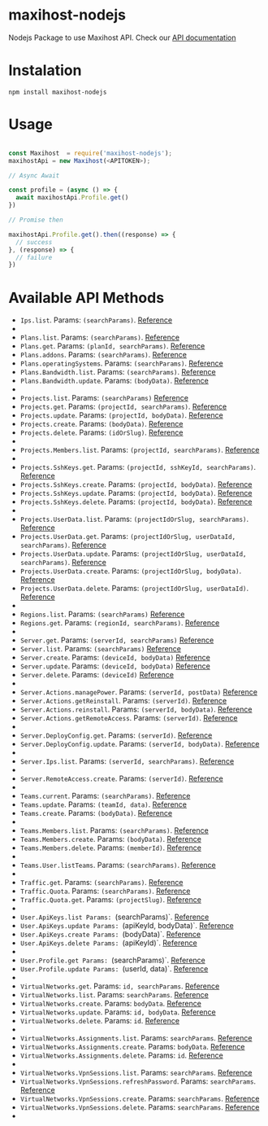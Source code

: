 # maxihost-nodejs

Nodejs Package to use Maxihost API. Check our [API documentation](https://developers.maxihost.com/v2.0/reference)

# Instalation

`npm install maxihost-nodejs`

# Usage

```javascript

const Maxihost  = require('maxihost-nodejs');
maxihostApi = new Maxihost(<APITOKEN>);

// Async Await

const profile = (async () => {
  await maxihostApi.Profile.get()
})

// Promise then

maxihostApi.Profile.get().then((response) => {
  // success
}, (response) => {
  // failure
})

```

# Available API Methods

- `Ips.list`. Params: `(searchParams)`. [Reference](https://docs.maxihost.com/reference/get-ips)
- 
- `Plans.list`. Params: `(searchParams)`. [Reference](https://docs.maxihost.com/reference/get-plans)
- `Plans.get`. Params: `(planId, searchParams)`. [Reference](https://docs.maxihost.com/reference/get-plan)
- `Plans.addons`. Params: `(searchParams)`. [Reference]()
- `Plans.operatingSystems`. Params: `(searchParams)`. [Reference](https://docs.maxihost.com/reference/get-plans-operating-system^)
- `Plans.Bandwidth.list`. Params: `(searchParams)`. [Reference](https://docs.maxihost.com/reference/get-plans-bandwidth)
- `Plans.Bandwidth.update`. Params: `(bodyData)`. [Reference](https://docs.maxihost.com/reference/update-plans-bandwidth)
- 
- `Projects.list`. Params: `(searchParams)` [Reference](https://docs.maxihost.com/reference/get-projects)
- `Projects.get`. Params: `(projectId, searchParams)`. [Reference](https://docs.maxihost.com/reference/get-project)
- `Projects.update`. Params: `(projectId, bodyData)`. [Reference](https://docs.maxihost.com/reference/update-project)
- `Projects.create`. Params: `(bodyData)`. [Reference](https://docs.maxihost.com/reference/create-project)
- `Projects.delete`. Params: `(idOrSlug)`. [Reference](https://docs.maxihost.com/reference/delete-project)
- 
- `Projects.Members.list`. Params: `(projectId, searchParams)`. [Reference](https://docs.maxihost.com/reference/get-team-members)
- 
- `Projects.SshKeys.get`. Params: `(projectId, sshKeyId, searchParams)`. [Reference](https://docs.maxihost.com/reference/get-project-ssh-key)
- `Projects.SshKeys.create`. Params: `(projectId, bodyData)`. [Reference](https://docs.maxihost.com/reference/post-project-ssh-key)
- `Projects.SshKeys.update`. Params: `(projectId, bodyData)`. [Reference](https://docs.maxihost.com/reference/put-project-ssh-key)
- `Projects.SshKeys.delete`. Params: `(projectId, bodyData)`. [Reference](https://docs.maxihost.com/reference/delete-project-ssh-key)
- 
- `Projects.UserData.list`. Params: `(projectIdOrSlug, searchParams)`. [Reference](https://docs.maxihost.com/reference/get-project-users-data)
- `Projects.UserData.get`. Params: `(projectIdOrSlug, userDataId, searchParams)`. [Reference]()
- `Projects.UserData.update`. Params: `(projectIdOrSlug, userDataId, searchParams)`. [Reference]()
- `Projects.UserData.create`. Params: `(projectIdOrSlug, bodyData)`. [Reference]()
- `Projects.UserData.delete`. Params: `(projectIdOrSlug, userDataId)`. [Reference]()
- 
- `Regions.list`. Params: `(searchParams)` [Reference]()
- `Regions.get`. Params: `(regionId, searchParams)`. [Reference]()
- 
- `Server.get`. Params: `(serverId, searchParams)` [Reference]()
- `Server.list`. Params: `(searchParams)` [Reference]()
- `Server.create`. Params: `(deviceId, bodyData)` [Reference]()
- `Server.update`. Params: `(deviceId, bodyData)` [Reference]()
- `Server.delete`. Params: `(deviceId)` [Reference]()
- 
- `Server.Actions.managePower`. Params: `(serverId, postData)` [Reference]()
- `Server.Actions.getReinstall`. Params: `(serverId)`. [Reference]()
- `Server.Actions.reinstall`. Params: `(serverId, bodyData)`. [Reference]()
- `Server.Actions.getRemoteAccess`. Params: `(serverId)`. [Reference]()
- 
- `Server.DeployConfig.get`. Params: `(serverId)`. [Reference]()
- `Server.DeployConfig.update`. Params: `(serverId, bodyData)`. [Reference]()
- 
- `Server.Ips.list`. Params: `(serverId, searchParams)`. [Reference]()
- 
- `Server.RemoteAccess.create`. Params: `(serverId)`. [Reference]()
- 
- `Teams.current`. Params: `(searchParams)`. [Reference]()
- `Teams.update`. Params: `(teamId, data)`. [Reference]()
- `Teams.create`. Params: `(bodyData)`. [Reference]()
- 
- `Teams.Members.list`. Params: `(searchParams)`. [Reference]()
- `Teams.Members.create`. Params: `(bodyData)`. [Reference]()
- `Teams.Members.delete`. Params: `(memberId)`. [Reference]()
- 
- `Teams.User.listTeams`. Params: `(searchParams)`. [Reference]()
- 
- `Traffic.get`. Params: `(searchParams)`. [Reference]()
- `Traffic.Quota`. Params: `(searchParams)`. [Reference]()
- `Traffic.Quota.get`. Params: `(projectSlug)`. [Reference]()
- 
- `User.ApiKeys.list Params: `(searchParams)`. [Reference]()
- `User.ApiKeys.update Params: `(apiKeyId, bodyData)`. [Reference]()
- `User.ApiKeys.create Params: `(bodyData)`. [Reference]()
- `User.ApiKeys.delete Params: `(apiKeyId)`. [Reference]()
- 
- `User.Profile.get Params: `(searchParams)`. [Reference]()
- `User.Profile.update Params: `(userId, data)`. [Reference]()
- 
- `VirtualNetworks.get`. Params: `id, searchParams`. [Reference]()
- `VirtualNetworks.list`. Params: `searchParams`. [Reference]()
- `VirtualNetworks.create`. Params: `bodyData`. [Reference]()
- `VirtualNetworks.update`. Params: `id, bodyData`. [Reference]()
- `VirtualNetworks.delete`. Params: `id`. [Reference]()
- 
- `VirtualNetworks.Assignments.list`. Params: `searchParams`. [Reference]()
- `VirtualNetworks.Assignments.create`. Params: `bodyData`. [Reference]()
- `VirtualNetworks.Assignments.delete`. Params: `id`. [Reference]()
- 
- `VirtualNetworks.VpnSessions.list`. Params: `searchParams`. [Reference]()
- `VirtualNetworks.VpnSessions.refreshPassword`. Params: `searchParams`. [Reference]()
- `VirtualNetworks.VpnSessions.create`. Params: `searchParams`. [Reference]()
- `VirtualNetworks.VpnSessions.delete`. Params: `searchParams`. [Reference]()
- 

